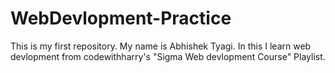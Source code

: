 # WebDevlopment-Practice
This is my first repository.
My name is Abhishek Tyagi.
In this I learn web devlopment from codewithharry's "Sigma Web devlopment Course" Playlist.
